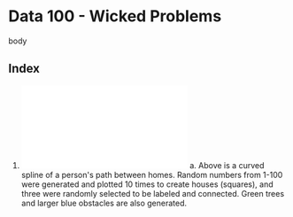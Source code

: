 # Data 100 - Wicked Problems
body
## Index
1. ![August 24](sample_plot.pdf)
  a. Above is a curved spline of a person's path between homes. Random numbers from 1-100 were generated and plotted 10 times to create houses (squares), and three were randomly selected to be labeled and connected. Green trees and larger blue obstacles are also generated.

<!---
## test photo two
![](cookie.jpg)
## test gif
![](bird.gif)
## link
[link](https://google.com)
-->
